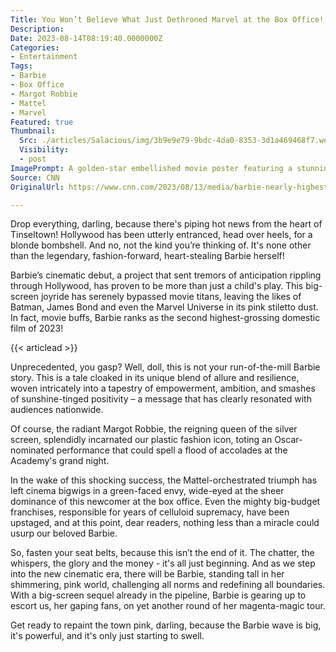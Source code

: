 ```yaml
---
Title: You Won’t Believe What Just Dethroned Marvel at the Box Office!
Description: 
Date: 2023-08-14T08:19:40.0000000Z
Categories:
- Entertainment
Tags:
- Barbie
- Box Office
- Margot Robbie
- Mattel
- Marvel
Featured: true
Thumbnail:
  Src: ./articles/Salacious/img/3b9e9e79-9bdc-4da0-8353-3d1a469468f7.webp
  Visibility:
  - post
ImagePrompt: A golden-star embellished movie poster featuring a stunning Margot Robbie styled as Barbie, with Hollywood Hills and delighted movie-goers in the backdrop.
Source: CNN
OriginalUrl: https://www.cnn.com/2023/08/13/media/barbie-nearly-highest-grossing-domestic-film-2023/index.html

---
```

Drop everything, darling, because there's piping hot news from the heart of Tinseltown! Hollywood has been utterly entranced, head over heels, for a blonde bombshell. And no, not the kind you’re thinking of. It's none other than the legendary, fashion-forward, heart-stealing Barbie herself!

Barbie’s cinematic debut, a project that sent tremors of anticipation rippling through Hollywood, has proven to be more than just a child's play. This big-screen joyride has serenely bypassed movie titans, leaving the likes of Batman, James Bond and even the Marvel Universe in its pink stiletto dust. In fact, movie buffs, Barbie ranks as the second highest-grossing domestic film of 2023!

{{< articlead >}}

Unprecedented, you gasp? Well, doll, this is not your run-of-the-mill Barbie story. This is a tale cloaked in its unique blend of allure and resilience, woven intricately into a tapestry of empowerment, ambition, and smashes of sunshine-tinged positivity – a message that has clearly resonated with audiences nationwide. 

Of course, the radiant Margot Robbie, the reigning queen of the silver screen, splendidly incarnated our plastic fashion icon, toting an Oscar-nominated performance that could spell a flood of accolades at the Academy's grand night.

In the wake of this shocking success, the Mattel-orchestrated triumph has left cinema bigwigs in a green-faced envy, wide-eyed at the sheer dominance of this newcomer at the box office. Even the mighty big-budget franchises, responsible for years of celluloid supremacy, have been upstaged, and at this point, dear readers, nothing less than a miracle could usurp our beloved Barbie. 

So, fasten your seat belts, because this isn’t the end of it. The chatter, the whispers, the glory and the money - it's all just beginning. And as we step into the new cinematic era, there will be Barbie, standing tall in her shimmering, pink world, challenging all norms and redefining all boundaries. With a big-screen sequel already in the pipeline, Barbie is gearing up to escort us, her gaping fans, on yet another round of her magenta-magic tour.

Get ready to repaint the town pink, darling, because the Barbie wave is big, it's powerful, and it's only just starting to swell.